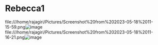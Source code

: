 # Rebecca1
file:///home/rajagiri/Pictures/Screenshot%20from%202023-05-18%2011-15-59.png![image](https://github.com/reb-eka/Rebecca1/assets/133106396/309ba63a-b283-4fa8-8280-59538ffd0b40)
file:///home/rajagiri/Pictures/Screenshot%20from%202023-05-18%2011-16-21.png![image](https://github.com/reb-eka/Rebecca1/assets/133106396/a11d45ca-6b09-4f57-bb65-ba0b1673bdcf)

